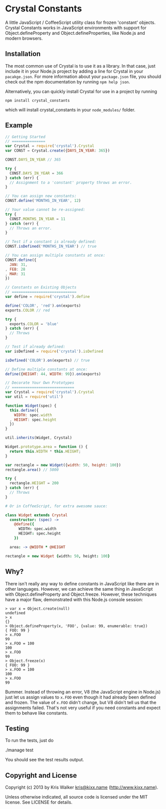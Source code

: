 Crystal Constants
=================

A little JavaScript / CoffeeScript utility class for frozen 'constant' objects.
Crystal Constants works in JavaScript environments with support for
Object.defineProperty and Object.defineProperties, like Node.js and modern browsers.

## Installation
The most common use of Crystal is to use it as a library. In that case, just
include it in your Node.js project by adding a line for Crystal in your
`pacakge.json`. For more information about your `package.json` file, you should
check out the npm documentation by running `npm help json`.

Alternatively, you can quickly install Crystal for use in a project by running

	npm install crystal_constants

which will install crystal_constants in your `node_modules/` folder.

## Example

```JavaScript
// Getting Started
// ===============
var Crystal = require('crystal').Crystal
var CONST = Crystal.create({DAYS_IN_YEAR: 365})

CONST.DAYS_IN_YEAR // 365

try {
  CONST.DAYS_IN_YEAR = 366
} catch (err) {
  // Assignment to a 'constant' property throws an error.
}

// You can assign new constants:
CONST.define('MONTHS_IN_YEAR', 12)

// Your value cannot be re-assigned:
try {
  CONST.MONTHS_IN_YEAR = 11
} catch (err) {
  // Throws an error.
}

// Test if a constant is already defined:
CONST.isDefined('MONTHS_IN_YEAR') // true

// You can assign multiple constants at once:
CONST.define({
  JAN: 31,
, FEB: 28
, MAR: 31
})

// Constants on Existing Objects
// =============================
var define = require('crystal').define

define('COLOR', 'red').on(exports)
exports.COLOR // red

try {
  exports.COLOR = 'blue'
} catch (err) {
  // Throws
}

// Test if already defined:
var isDefined = require('crystal').isDefined

isDefined('COLOR').on(exports) // true

// Define multiple constants at once:
define({HEIGHT: 44, WIDTH: 99}).on(exports)

// Decorate Your Own Prototypes
// ============================
var Crystal = require('crystal').Crystal
var util = require('util')

function Widget(spec) {
  this.define({
    WIDTH: spec.width
  , HEIGHT: spec.height
  })
}

util.inherits(Widget, Crystal)

Widget.prototype.area = function () {
  return this.WIDTH * this.HEIGHT;
}

var rectangle = new Widget({width: 50, height: 100})
rectangle.area() // 5000

try {
  rectangle.HEIGHT = 200
} catch (err) {
  // Throws
}
```

```CoffeeScript
# Or in CoffeeScript, for extra awesome sauce:

class Widget extends Crystal
  constructor: (spec) ->
    @define({
      WIDTH: spec.width
      HEIGHT: spec.height
    })

  area: -> @WIDTH * @HEIGHT

rectangle = new Widget {width: 50, height: 100}
```

## Why?

There isn't really any way to define constants in JavaScript like there are in
other languages. However, we can achieve the same thing in JavaScript with
Object.defineProperty and Object.freeze. However, these techniques have a
major flaw, demonstrated with this Node.js console session:

```
> var x = Object.create(null)
undefined
> x
{}
> Object.defineProperty(x, 'FOO', {value: 99, enumerable: true})
{ FOO: 99 }
> x.FOO
99
> x.FOO = 100
100
> x.FOO
99
> Object.freeze(x)
{ FOO: 99 }
> x.FOO = 100
100
> x.FOO
99
```

Bummer. Instead of throwing an error, V8 (the JavaScript engine in Node.js)
just let us assign values to `x.FOO` even though it had already been defined
and frozen. The value of `x.FOO` didn't change, but V8 didn't tell us that the
assignments failed. That's not very useful if you need constants and expect
them to behave like constants.

## Testing
To run the tests, just do

  ./manage test

You should see the test results output.

Copyright and License
---------------------
Copyright (c) 2013 by Kris Walker <kris@kixx.name> (http://www.kixx.name).

Unless otherwise indicated, all source code is licensed under the MIT license.
See LICENSE for details.
